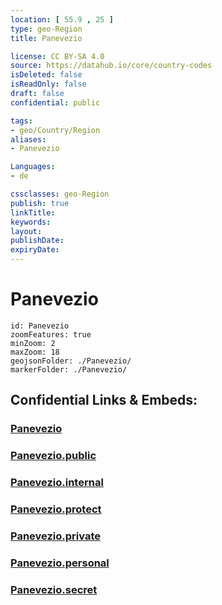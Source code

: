 ```yaml
---
location: [ 55.9 , 25 ] 
type: geo-Region
title: Panevezio

license: CC BY-SA 4.0
source: https://datahub.io/core/country-codes
isDeleted: false
isReadOnly: false
draft: false
confidential: public

tags:
- geo/Country/Region
aliases:
- Panevezio

Languages:
- de

cssclasses: geo-Region
publish: true
linkTitle: 
keywords: 
layout: 
publishDate: 
expiryDate: 
---
```


# Panevezio

```leaflet
id: Panevezio
zoomFeatures: true 
minZoom: 2 
maxZoom: 18
geojsonFolder: ./Panevezio/
markerFolder: ./Panevezio/
```


## Confidential Links & Embeds: 

### [Panevezio](/_Standards/Earth/Continent/Europe/Europe~North/Lithuania/Counties~Lithuania/Panevezio.md) 

### [Panevezio.public](/_public/Earth/Continent/Europe/Europe~North/Lithuania/Counties~Lithuania/Panevezio.public.md) 

### [Panevezio.internal](/_internal/Earth/Continent/Europe/Europe~North/Lithuania/Counties~Lithuania/Panevezio.internal.md) 

### [Panevezio.protect](/_protect/Earth/Continent/Europe/Europe~North/Lithuania/Counties~Lithuania/Panevezio.protect.md) 

### [Panevezio.private](/_private/Earth/Continent/Europe/Europe~North/Lithuania/Counties~Lithuania/Panevezio.private.md) 

### [Panevezio.personal](/_personal/Earth/Continent/Europe/Europe~North/Lithuania/Counties~Lithuania/Panevezio.personal.md) 

### [Panevezio.secret](/_secret/Earth/Continent/Europe/Europe~North/Lithuania/Counties~Lithuania/Panevezio.secret.md)

